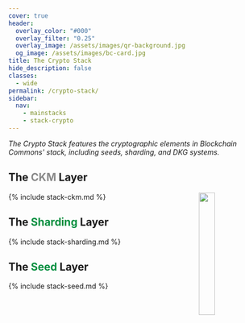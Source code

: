 ```yaml
---
cover: true
header:
  overlay_color: "#000"
  overlay_filter: "0.25"
  overlay_image: /assets/images/qr-background.jpg
  og_image: /assets/images/bc-card.jpg
title: The Crypto Stack
hide_description: false
classes:
  - wide
permalink: /crypto-stack/
sidebar:
  nav:
    - mainstacks
    - stack-crypto
---
```


_The Crypto Stack features the cryptographic elements in Blockchain Commons' stack, including seeds, sharding, and DKG systems._

## The <font color="#888888">CKM</font> Layer

<a href="/"><img src="https://developer.blockchaincommons.com/assets/images/bc-stack-crypto.png" style="margin-left: 20px; float: right" width="25%"></a>


{% include stack-ckm.md %}

## The <font color="#038e3e">Sharding</font> Layer

{% include stack-sharding.md %}

## The <font color="#038e3e">Seed</font> Layer

{% include stack-seed.md %}
